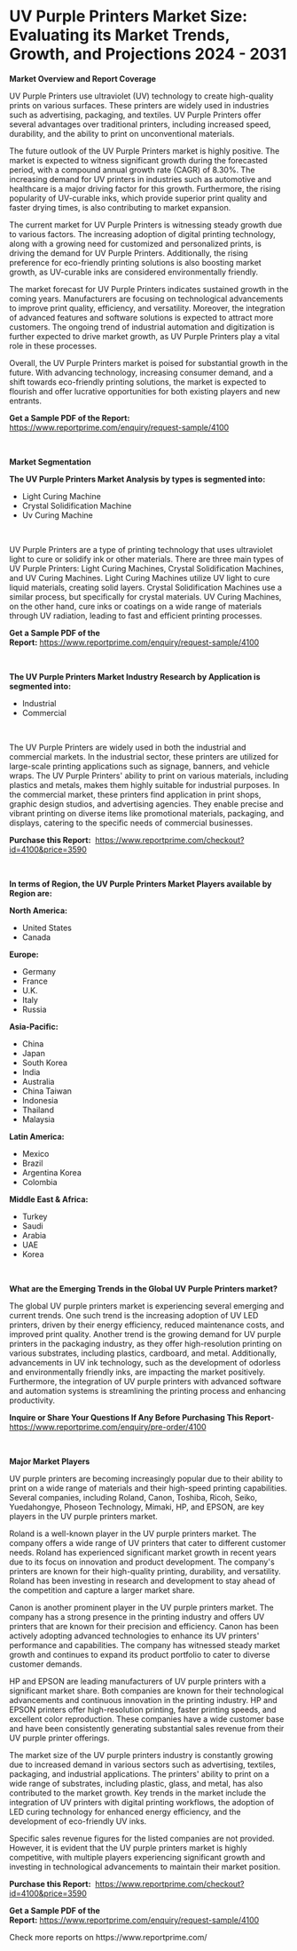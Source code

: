 <p><h1>UV Purple Printers Market Size: Evaluating its Market Trends, Growth, and Projections 2024 - 2031</h1></p><p><strong>Market Overview and Report Coverage</strong></p>
<p><p>UV Purple Printers use ultraviolet (UV) technology to create high-quality prints on various surfaces. These printers are widely used in industries such as advertising, packaging, and textiles. UV Purple Printers offer several advantages over traditional printers, including increased speed, durability, and the ability to print on unconventional materials.</p><p>The future outlook of the UV Purple Printers market is highly positive. The market is expected to witness significant growth during the forecasted period, with a compound annual growth rate (CAGR) of 8.30%. The increasing demand for UV printers in industries such as automotive and healthcare is a major driving factor for this growth. Furthermore, the rising popularity of UV-curable inks, which provide superior print quality and faster drying times, is also contributing to market expansion.</p><p>The current market for UV Purple Printers is witnessing steady growth due to various factors. The increasing adoption of digital printing technology, along with a growing need for customized and personalized prints, is driving the demand for UV Purple Printers. Additionally, the rising preference for eco-friendly printing solutions is also boosting market growth, as UV-curable inks are considered environmentally friendly.</p><p>The market forecast for UV Purple Printers indicates sustained growth in the coming years. Manufacturers are focusing on technological advancements to improve print quality, efficiency, and versatility. Moreover, the integration of advanced features and software solutions is expected to attract more customers. The ongoing trend of industrial automation and digitization is further expected to drive market growth, as UV Purple Printers play a vital role in these processes.</p><p>Overall, the UV Purple Printers market is poised for substantial growth in the future. With advancing technology, increasing consumer demand, and a shift towards eco-friendly printing solutions, the market is expected to flourish and offer lucrative opportunities for both existing players and new entrants.</p></p>
<p><strong>Get a Sample PDF of the Report:</strong> <a href="https://www.reportprime.com/enquiry/request-sample/4100">https://www.reportprime.com/enquiry/request-sample/4100</a></p>
<p>&nbsp;</p>
<p><strong>Market Segmentation</strong></p>
<p><strong>The UV Purple Printers Market Analysis by types is segmented into:</strong></p>
<p><ul><li>Light Curing Machine</li><li>Crystal Solidification Machine</li><li>Uv Curing Machine</li></ul></p>
<p>&nbsp;</p>
<p><p>UV Purple Printers are a type of printing technology that uses ultraviolet light to cure or solidify ink or other materials. There are three main types of UV Purple Printers: Light Curing Machines, Crystal Solidification Machines, and UV Curing Machines. Light Curing Machines utilize UV light to cure liquid materials, creating solid layers. Crystal Solidification Machines use a similar process, but specifically for crystal materials. UV Curing Machines, on the other hand, cure inks or coatings on a wide range of materials through UV radiation, leading to fast and efficient printing processes.</p></p>
<p><strong>Get a Sample PDF of the Report:</strong>&nbsp;<a href="https://www.reportprime.com/enquiry/request-sample/4100">https://www.reportprime.com/enquiry/request-sample/4100</a></p>
<p>&nbsp;</p>
<p><strong>The UV Purple Printers Market Industry Research by Application is segmented into:</strong></p>
<p><ul><li>Industrial</li><li>Commercial</li></ul></p>
<p>&nbsp;</p>
<p><p>The UV Purple Printers are widely used in both the industrial and commercial markets. In the industrial sector, these printers are utilized for large-scale printing applications such as signage, banners, and vehicle wraps. The UV Purple Printers' ability to print on various materials, including plastics and metals, makes them highly suitable for industrial purposes. In the commercial market, these printers find application in print shops, graphic design studios, and advertising agencies. They enable precise and vibrant printing on diverse items like promotional materials, packaging, and displays, catering to the specific needs of commercial businesses.</p></p>
<p><strong>Purchase this Report:</strong>&nbsp; <a href="https://www.reportprime.com/checkout?id=4100&price=3590">https://www.reportprime.com/checkout?id=4100&price=3590</a></p>
<p>&nbsp;</p>
<p><strong>In terms of Region, the UV Purple Printers Market Players available by Region are:</strong></p>
<p>
    <p> <strong> North America: </strong>
        <ul>
            <li>United States</li>
            <li>Canada</li>
        </ul>
        </p> 
    <p> <strong> Europe: </strong>
        <ul>
            <li>Germany</li>
            <li>France</li>
            <li>U.K.</li>
            <li>Italy</li>
            <li>Russia</li>
        </ul>
        </p> 
    <p> <strong> Asia-Pacific: </strong>
        <ul>
            <li>China</li>
            <li>Japan</li>
            <li>South Korea</li>
            <li>India</li>
            <li>Australia</li>
            <li>China Taiwan</li>
            <li>Indonesia</li>
            <li>Thailand</li>
            <li>Malaysia</li>
        </ul>
        </p> 
    <p> <strong> Latin America: </strong>
        <ul>
            <li>Mexico</li>
            <li>Brazil</li>
            <li>Argentina Korea</li>
            <li>Colombia</li>
        </ul>
        </p> 
    <p> <strong> Middle East & Africa: </strong>
        <ul>
            <li>Turkey</li>
            <li>Saudi</li>
            <li>Arabia</li>
            <li>UAE</li>
            <li>Korea</li>
        </ul>
    </p>
    </p>
<p>&nbsp;</p>
<p><strong>What are the Emerging Trends in the Global UV Purple Printers market?</strong></p>
<p><p>The global UV purple printers market is experiencing several emerging and current trends. One such trend is the increasing adoption of UV LED printers, driven by their energy efficiency, reduced maintenance costs, and improved print quality. Another trend is the growing demand for UV purple printers in the packaging industry, as they offer high-resolution printing on various substrates, including plastics, cardboard, and metal. Additionally, advancements in UV ink technology, such as the development of odorless and environmentally friendly inks, are impacting the market positively. Furthermore, the integration of UV purple printers with advanced software and automation systems is streamlining the printing process and enhancing productivity.</p></p>
<p><strong>Inquire or Share Your Questions If Any Before Purchasing This Report</strong>- <a href="https://www.reportprime.com/enquiry/pre-order/4100">https://www.reportprime.com/enquiry/pre-order/4100</a></p>
<p>&nbsp;</p>
<p><strong>Major Market Players</strong></p>
<p><p>UV purple printers are becoming increasingly popular due to their ability to print on a wide range of materials and their high-speed printing capabilities. Several companies, including Roland, Canon, Toshiba, Ricoh, Seiko, Yuedahongye, Phoseon Technology, Mimaki, HP, and EPSON, are key players in the UV purple printers market. </p><p>Roland is a well-known player in the UV purple printers market. The company offers a wide range of UV printers that cater to different customer needs. Roland has experienced significant market growth in recent years due to its focus on innovation and product development. The company's printers are known for their high-quality printing, durability, and versatility. Roland has been investing in research and development to stay ahead of the competition and capture a larger market share. </p><p>Canon is another prominent player in the UV purple printers market. The company has a strong presence in the printing industry and offers UV printers that are known for their precision and efficiency. Canon has been actively adopting advanced technologies to enhance its UV printers' performance and capabilities. The company has witnessed steady market growth and continues to expand its product portfolio to cater to diverse customer demands.</p><p>HP and EPSON are leading manufacturers of UV purple printers with a significant market share. Both companies are known for their technological advancements and continuous innovation in the printing industry. HP and EPSON printers offer high-resolution printing, faster printing speeds, and excellent color reproduction. These companies have a wide customer base and have been consistently generating substantial sales revenue from their UV purple printer offerings.</p><p>The market size of the UV purple printers industry is constantly growing due to increased demand in various sectors such as advertising, textiles, packaging, and industrial applications. The printers' ability to print on a wide range of substrates, including plastic, glass, and metal, has also contributed to the market growth. Key trends in the market include the integration of UV printers with digital printing workflows, the adoption of LED curing technology for enhanced energy efficiency, and the development of eco-friendly UV inks.</p><p>Specific sales revenue figures for the listed companies are not provided. However, it is evident that the UV purple printers market is highly competitive, with multiple players experiencing significant growth and investing in technological advancements to maintain their market position.</p></p>
<p><strong>Purchase this Report:</strong>&nbsp;&nbsp;<a href="https://www.reportprime.com/checkout?id=4100&price=3590">https://www.reportprime.com/checkout?id=4100&price=3590</a></p>
<p></p>
<p><strong>Get a Sample PDF of the Report:</strong>&nbsp;<a href="https://www.reportprime.com/enquiry/request-sample/4100">https://www.reportprime.com/enquiry/request-sample/4100</a></p>
<p>Check more reports on https://www.reportprime.com/</p>